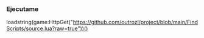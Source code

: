 ### Ejecutame
loadstring(game:HttpGet("https://github.com/outrozl/project/blob/main/FindScripts/source.lua?raw=true"))()
